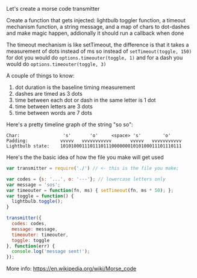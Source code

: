 Let's create a morse code transmitter

Create a function that gets injected: lightbulb toggler function, a timeout mechanism function, a string message, and a map of chars to dot-dashes and make magic happen, addionally it should run a callback when done

The timeout mechanism is like setTimeout, the difference is that it takes a measurement of dots instead of ms so instead of `setTimeout(toggle, 150)` for dot you would do `options.timeouter(toggle, 1)` and for a dash you would do `options.timeouter(toggle, 3)`

A couple of things to know:

1. dot duration is the baseline timing measurement
2. dashes are timed as 3 dots
3. time between each dot or dash in the same letter is 1 dot
3. time between letters are 3 dots
4. time between words are 7 dots

Here's a pretty timeline graph of the string "so so":

```
Char:                's'       'o'     <space> 's'        'o'
Padding:            vvvvv   vvvvvvvvvvv       vvvvv   vvvvvvvvvvv
Lightbulb state:    101010001110111011100000001010100011101110111
```

Here's the the basic idea of how the file you make will get used

```js
var transmitter = require('./') // <- this is the file you make;

var codes = {s: '...', o: '---'}; // lowercase letters only
var message = 'sos';
var timeouter = function(fn, ms) { setTimeout(fn, ms * 50); };
var toggle = function() {
  lightbulb.toggle();
}

transmitter({
  codes: codes,
  message: message,
  timeouter: timeouter,
  toggle: toggle
}, function(err) {
  console.log('message sent!');
});


```

More info: https://en.wikipedia.org/wiki/Morse_code
